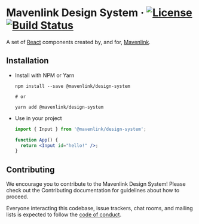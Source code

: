 # Mavenlink Design System &middot; [![License](https://img.shields.io/badge/license-MIT-blue.svg)](https://github.com/mavenlink/design-system/blob/master/LICENSE) [![Build Status](https://travis-ci.org/mavenlink/design-system.svg?branch=master)](https://travis-ci.org/mavenlink/design-system)

A set of [React](https://reactjs.org/) components created by, and for, [Mavenlink](https://www.mavenlink.com/).

## Installation

- Install with NPM or Yarn

  ```
  npm install --save @mavenlink/design-system

  # or

  yarn add @mavenlink/design-system
  ```

- Use in your project

  ```jsx
  import { Input } from '@mavenlink/design-system';

  function App() {
    return <Input id="hello!" />;
  }
  ```

## Contributing

We encourage you to contribute to the Mavenlink Design System! Please check out the Contributing documentation for guidelines about how to proceed.

Everyone interacting this codebase, issue trackers, chat rooms, and mailing lists is expected to follow the [code of conduct](./CODE_OF_CONDUCT.md).
